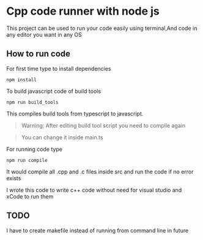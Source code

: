 # Cpp code runner with node js 
This project can be used to run your code easily using terminal,And code in any editor you want in any OS

## How to run code 
For first time type to install dependencies
```
npm install
```
To build javascript code of build tools
```
npm run build_tools
```
This compiles build tools from typescript to javascript.
>Warning: After editing build tool script you need to compile again

>You can change it inside main.ts 

For running code type 
```
npm run compile 
```
It would compile all .cpp and .c files inside src and run the code if no error exists

I wrote this code to write c++ code without need for visual studio and xCode to run them

## TODO 
I have to create makefile instead of running from command line in future

